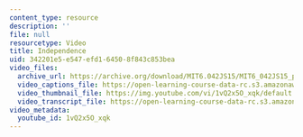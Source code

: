 ```yaml
---
content_type: resource
description: ''
file: null
resourcetype: Video
title: Independence
uid: 342201e5-e547-efd1-6450-8f843c853bea
video_files:
  archive_url: https://archive.org/download/MIT6.042JS15/MIT6_042JS15_probindep_video_ipod.mp4
  video_captions_file: https://open-learning-course-data-rc.s3.amazonaws.com/6-042j-mathematics-for-computer-science-spring-2015/f6fbc034c8815a93a3f7794c9349c989_1vQ2x5O_xqk.vtt
  video_thumbnail_file: https://img.youtube.com/vi/1vQ2x5O_xqk/default.jpg
  video_transcript_file: https://open-learning-course-data-rc.s3.amazonaws.com/6-042j-mathematics-for-computer-science-spring-2015/875e96f5007fdd89dd10b224f3f9165b_1vQ2x5O_xqk.pdf
video_metadata:
  youtube_id: 1vQ2x5O_xqk
---
```

